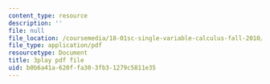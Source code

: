 ```yaml
---
content_type: resource
description: ''
file: null
file_location: /coursemedia/18-01sc-single-variable-calculus-fall-2010/b0b6a41a620ffa303fb31279c5811e35_-MI0b4h3rS0.pdf
file_type: application/pdf
resourcetype: Document
title: 3play pdf file
uid: b0b6a41a-620f-fa30-3fb3-1279c5811e35
---
```

